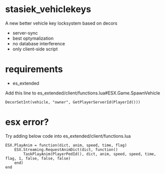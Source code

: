 # stasiek_vehiclekeys
 A new better vehicle key locksystem based on decors

- server-sync
- best optymalization
- no database interference
- only client-side script

# requirements
- es_extended

Add this line to es_extended/client/functions.lua#ESX.Game.SpawnVehicle
```
DecorSetInt(vehicle, "owner", GetPlayerServerId(PlayerId()))
```

# esx error?
Try adding below code into es_extended/client/functions.lua

```
ESX.PlayAnim = function(dict, anim, speed, time, flag)
    ESX.Streaming.RequestAnimDict(dict, function()
        TaskPlayAnim(PlayerPedId(), dict, anim, speed, speed, time, flag, 1, false, false, false)
    end)
end
```